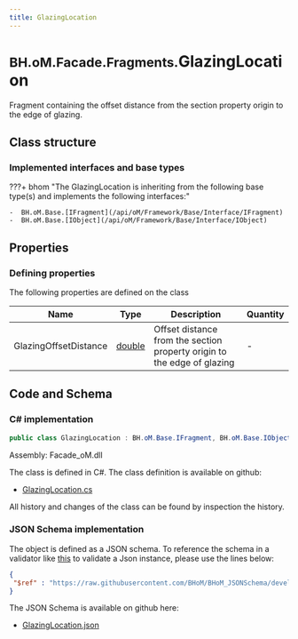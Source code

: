 ```yaml
---
title: GlazingLocation
---
```


# <small>BH.oM.Facade.Fragments.</small>**GlazingLocation**

Fragment containing the offset distance from the section property origin to the edge of glazing.

## Class structure

### Implemented interfaces and base types

???+ bhom "The GlazingLocation is inheriting from the following base type(s) and implements the following interfaces:"

    -  BH.oM.Base.[IFragment](/api/oM/Framework/Base/Interface/IFragment)
    -  BH.oM.Base.[IObject](/api/oM/Framework/Base/Interface/IObject)


## Properties



### Defining properties

The following properties are defined on the class

| Name             | Type             | Description      | Quantity         |
|------------------|------------------|------------------|------------------|
| GlazingOffsetDistance | [double](https://learn.microsoft.com/en-us/dotnet/api/System.Double?view=netstandard-2.0) | Offset distance from the section property origin to the edge of glazing | - |


## Code and Schema

### C# implementation

``` C# title="C#"
public class GlazingLocation : BH.oM.Base.IFragment, BH.oM.Base.IObject
```

Assembly: Facade_oM.dll

The class is defined in C#. The class definition is available on github:

- [GlazingLocation.cs](https://github.com/BHoM/BHoM/blob/develop/Facade_oM/Fragments\GlazingLocation.cs)

All history and changes of the class can be found by inspection the history.
### JSON Schema implementation

The object is defined as a JSON schema. To reference the schema in a validator like [this](https://www.jsonschemavalidator.net/) to validate a Json instance, please use the lines below:

``` json title="JSON Schema"
{
 "$ref" : "https://raw.githubusercontent.com/BHoM/BHoM_JSONSchema/develop/Facade_oM/Fragments/GlazingLocation.json"
}
```

The JSON Schema is available on github here:

- [GlazingLocation.json](https://github.com/BHoM/BHoM_JSONSchema/blob/develop/Facade_oM/Fragments/GlazingLocation.json)
